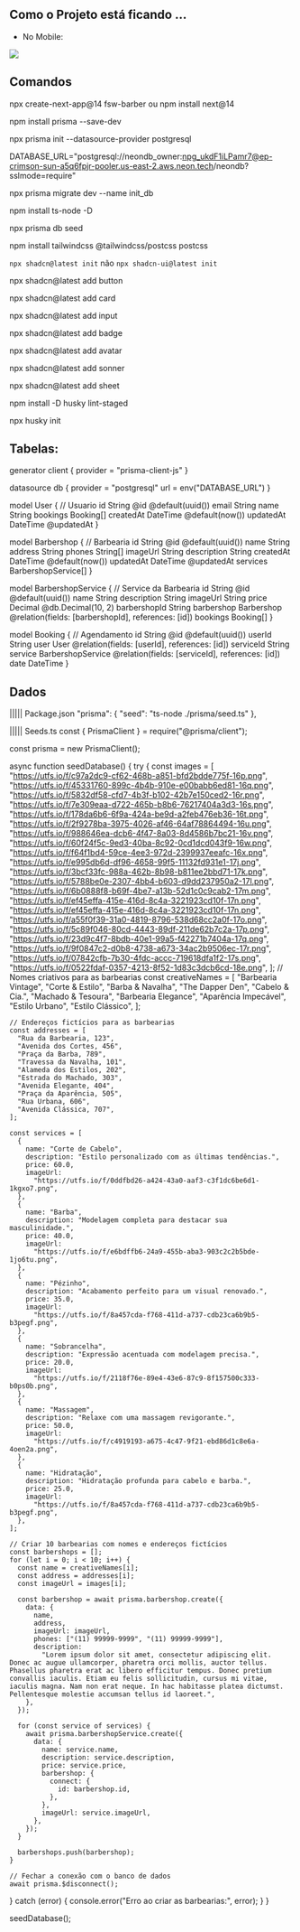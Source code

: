 ## Como o Projeto está ficando ...

- No Mobile:

<img src="./screens/Mobile01.png" />

## Comandos

npx create-next-app@14 fsw-barber ou npm install next@14

npm install prisma --save-dev

npx prisma init --datasource-provider postgresql

DATABASE_URL="postgresql://neondb_owner:npg_ukdF1iLPamr7@ep-crimson-sun-a5q6fpjr-pooler.us-east-2.aws.neon.tech/neondb?sslmode=require"

npx prisma migrate dev --name init_db

npm install ts-node -D

npx prisma db seed

npm install tailwindcss @tailwindcss/postcss postcss

`npx shadcn@latest init` não `npx shadcn-ui@latest init`

npx shadcn@latest add button

npx shadcn@latest add card

npx shadcn@latest add input

npx shadcn@latest add badge

npx shadcn@latest add avatar

npx shadcn@latest add sonner

npx shadcn@latest add sheet

npm install -D husky lint-staged

npx husky init

## Tabelas:

generator client {
provider = "prisma-client-js"
}

datasource db {
provider = "postgresql"
url = env("DATABASE_URL")
}

model User { // Usuario
id String @id @default(uuid())
email String
name String
bookings Booking[]
createdAt DateTime @default(now())
updatedAt DateTime @updatedAt
}

model Barbershop { // Barbearia
id String @id @default(uuid())
name String
address String
phones String[]
imageUrl String
description String
createdAt DateTime @default(now())
updatedAt DateTime @updatedAt
services BarbershopService[]
}

model BarbershopService { // Service da Barbearia
id String @id @default(uuid())
name String
description String
imageUrl String
price Decimal @db.Decimal(10, 2)
barbershopId String
barbershop Barbershop @relation(fields: [barbershopId], references: [id])
bookings Booking[]
}

model Booking { // Agendamento
id String @id @default(uuid())
userId String
user User @relation(fields: [userId], references: [id])
serviceId String
service BarbershopService @relation(fields: [serviceId], references: [id])
date DateTime
}

## Dados

||||| Package.json
"prisma": {
"seed": "ts-node ./prisma/seed.ts"
},

||||| Seeds.ts
const { PrismaClient } = require("@prisma/client");

const prisma = new PrismaClient();

async function seedDatabase() {
try {
const images = [
"https://utfs.io/f/c97a2dc9-cf62-468b-a851-bfd2bdde775f-16p.png",
"https://utfs.io/f/45331760-899c-4b4b-910e-e00babb6ed81-16q.png",
"https://utfs.io/f/5832df58-cfd7-4b3f-b102-42b7e150ced2-16r.png",
"https://utfs.io/f/7e309eaa-d722-465b-b8b6-76217404a3d3-16s.png",
"https://utfs.io/f/178da6b6-6f9a-424a-be9d-a2feb476eb36-16t.png",
"https://utfs.io/f/2f9278ba-3975-4026-af46-64af78864494-16u.png",
"https://utfs.io/f/988646ea-dcb6-4f47-8a03-8d4586b7bc21-16v.png",
"https://utfs.io/f/60f24f5c-9ed3-40ba-8c92-0cd1dcd043f9-16w.png",
"https://utfs.io/f/f64f1bd4-59ce-4ee3-972d-2399937eeafc-16x.png",
"https://utfs.io/f/e995db6d-df96-4658-99f5-11132fd931e1-17j.png",
"https://utfs.io/f/3bcf33fc-988a-462b-8b98-b811ee2bbd71-17k.png",
"https://utfs.io/f/5788be0e-2307-4bb4-b603-d9dd237950a2-17l.png",
"https://utfs.io/f/6b0888f8-b69f-4be7-a13b-52d1c0c9cab2-17m.png",
"https://utfs.io/f/ef45effa-415e-416d-8c4a-3221923cd10f-17n.png",
"https://utfs.io/f/ef45effa-415e-416d-8c4a-3221923cd10f-17n.png",
"https://utfs.io/f/a55f0f39-31a0-4819-8796-538d68cc2a0f-17o.png",
"https://utfs.io/f/5c89f046-80cd-4443-89df-211de62b7c2a-17p.png",
"https://utfs.io/f/23d9c4f7-8bdb-40e1-99a5-f42271b7404a-17q.png",
"https://utfs.io/f/9f0847c2-d0b8-4738-a673-34ac2b9506ec-17r.png",
"https://utfs.io/f/07842cfb-7b30-4fdc-accc-719618dfa1f2-17s.png",
"https://utfs.io/f/0522fdaf-0357-4213-8f52-1d83c3dcb6cd-18e.png",
];
// Nomes criativos para as barbearias
const creativeNames = [
"Barbearia Vintage",
"Corte & Estilo",
"Barba & Navalha",
"The Dapper Den",
"Cabelo & Cia.",
"Machado & Tesoura",
"Barbearia Elegance",
"Aparência Impecável",
"Estilo Urbano",
"Estilo Clássico",
];

    // Endereços fictícios para as barbearias
    const addresses = [
      "Rua da Barbearia, 123",
      "Avenida dos Cortes, 456",
      "Praça da Barba, 789",
      "Travessa da Navalha, 101",
      "Alameda dos Estilos, 202",
      "Estrada do Machado, 303",
      "Avenida Elegante, 404",
      "Praça da Aparência, 505",
      "Rua Urbana, 606",
      "Avenida Clássica, 707",
    ];

    const services = [
      {
        name: "Corte de Cabelo",
        description: "Estilo personalizado com as últimas tendências.",
        price: 60.0,
        imageUrl:
          "https://utfs.io/f/0ddfbd26-a424-43a0-aaf3-c3f1dc6be6d1-1kgxo7.png",
      },
      {
        name: "Barba",
        description: "Modelagem completa para destacar sua masculinidade.",
        price: 40.0,
        imageUrl:
          "https://utfs.io/f/e6bdffb6-24a9-455b-aba3-903c2c2b5bde-1jo6tu.png",
      },
      {
        name: "Pézinho",
        description: "Acabamento perfeito para um visual renovado.",
        price: 35.0,
        imageUrl:
          "https://utfs.io/f/8a457cda-f768-411d-a737-cdb23ca6b9b5-b3pegf.png",
      },
      {
        name: "Sobrancelha",
        description: "Expressão acentuada com modelagem precisa.",
        price: 20.0,
        imageUrl:
          "https://utfs.io/f/2118f76e-89e4-43e6-87c9-8f157500c333-b0ps0b.png",
      },
      {
        name: "Massagem",
        description: "Relaxe com uma massagem revigorante.",
        price: 50.0,
        imageUrl:
          "https://utfs.io/f/c4919193-a675-4c47-9f21-ebd86d1c8e6a-4oen2a.png",
      },
      {
        name: "Hidratação",
        description: "Hidratação profunda para cabelo e barba.",
        price: 25.0,
        imageUrl:
          "https://utfs.io/f/8a457cda-f768-411d-a737-cdb23ca6b9b5-b3pegf.png",
      },
    ];

    // Criar 10 barbearias com nomes e endereços fictícios
    const barbershops = [];
    for (let i = 0; i < 10; i++) {
      const name = creativeNames[i];
      const address = addresses[i];
      const imageUrl = images[i];

      const barbershop = await prisma.barbershop.create({
        data: {
          name,
          address,
          imageUrl: imageUrl,
          phones: ["(11) 99999-9999", "(11) 99999-9999"],
          description:
            "Lorem ipsum dolor sit amet, consectetur adipiscing elit. Donec ac augue ullamcorper, pharetra orci mollis, auctor tellus. Phasellus pharetra erat ac libero efficitur tempus. Donec pretium convallis iaculis. Etiam eu felis sollicitudin, cursus mi vitae, iaculis magna. Nam non erat neque. In hac habitasse platea dictumst. Pellentesque molestie accumsan tellus id laoreet.",
        },
      });

      for (const service of services) {
        await prisma.barbershopService.create({
          data: {
            name: service.name,
            description: service.description,
            price: service.price,
            barbershop: {
              connect: {
                id: barbershop.id,
              },
            },
            imageUrl: service.imageUrl,
          },
        });
      }

      barbershops.push(barbershop);
    }

    // Fechar a conexão com o banco de dados
    await prisma.$disconnect();

} catch (error) {
console.error("Erro ao criar as barbearias:", error);
}
}

seedDatabase();